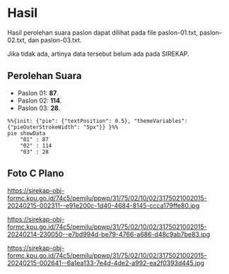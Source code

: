 # Hasil

Hasil perolehan suara paslon dapat dilihat pada file paslon-01.txt, paslon-02.txt, dan paslon-03.txt.

Jika tidak ada, artinya data tersebut belum ada pada SIREKAP.

## Perolehan Suara

 * Paslon 01: **87**.
 * Paslon 02: **114**.
 * Paslon 03: **28**.

```mermaid
%%{init: {"pie": {"textPosition": 0.5}, "themeVariables": {"pieOuterStrokeWidth": "5px"}} }%%
pie showData
    "01" : 87
    "02" : 114
    "03" : 28
```
## Foto C Plano

https://sirekap-obj-formc.kpu.go.id/74c5/pemilu/ppwp/31/75/02/10/02/3175021002015-20240215-002311--e91e200c-1d40-4684-8145-ccca179ffe80.jpg

https://sirekap-obj-formc.kpu.go.id/74c5/pemilu/ppwp/31/75/02/10/02/3175021002015-20240214-230050--e7bd994d-be79-4766-a686-d48c9ab7be83.jpg

https://sirekap-obj-formc.kpu.go.id/74c5/pemilu/ppwp/31/75/02/10/02/3175021002015-20240215-002641--6a1ea133-7e4d-4de2-a992-ea2f0393d445.jpg
